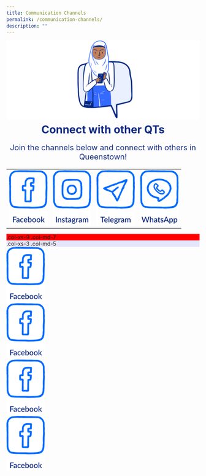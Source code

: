 ```yaml
---
title: Communication Channels
permalink: /communication-channels/
description: ""
---
```

![](/images/CONNECT%20WITH%20US/connect-with-us.png)

<h1 style="text-align:center;color:#102A80;margin-top:-8px">Connect with other QTs</h1>
<p style="text-align:center;font-size:20px;color:#102A80;margin-top:16px">Join the channels below and connect with others in Queenstown!</p>

<table>
<tbody><tr>
  <td>
		<a href="https://www.facebook.com">
						<img src="/images/CONNECT%20WITH%20US/facebook-button.png" style="width:100px;height:144px">
		</a>
	</td>
  <td>
		<a href="https://www.instagram.com">
						<img src="/images/CONNECT%20WITH%20US/instagram-button.png" style="width:100px;height:144px">
		</a>
	</td>
  <td>
		<a href="https://www.telegram.com">
						<img src="/images/CONNECT%20WITH%20US/telegram-button.png" style="width:100px;height:144px">
		</a>
	</td>
  <td>
		<a href="https://www.whatsapp.com">
						<img src="/images/CONNECT%20WITH%20US/whatsapp-button.png" style="width:100px;height:144px">
		</a>
	</td>
</tr>	
</tbody></table>

<div class="row">  
	<div style="background-color:red;" class="col-xs-9 col-md-7">.col-xs-9 .col-md-7
	</div>  
	<div style="background-color:lavender;" class="col-xs-3 col-md-5">.col-xs-3 .col-md-5
	</div>  
</div>

<div class="row"> 
	<div class="col-md-3 col-xs-6">
        <a href="https://www.facebook.com">
						<img src="/images/CONNECT%20WITH%20US/facebook-button.png" style="width:100px;height:144px">
		</a>
	</div>
	<div class="col-md-3 col-xs-6">
        <a href="https://www.facebook.com">
						<img src="/images/CONNECT%20WITH%20US/facebook-button.png" style="width:100px;height:144px">
		</a>
	</div>
	<div class="col-md-3 col-xs-6">
        <a href="https://www.facebook.com">
						<img src="/images/CONNECT%20WITH%20US/facebook-button.png" style="width:100px;height:144px">
		</a>
  </div>
  <div class="col-md-3 col-xs-6">
        <a href="https://www.facebook.com">
						<img src="/images/CONNECT%20WITH%20US/facebook-button.png" style="width:100px;height:144px">
		</a>
	</div>
</div>